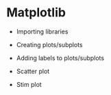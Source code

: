# Matplotlib

- Importing libraries

- Creating plots/subplots

- Adding labels to plots/subplots

- Scatter plot

- Stim plot
